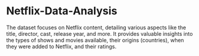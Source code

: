 # Netflix-Data-Analysis
The dataset focuses on Netflix content, detailing various aspects like the title, director, cast, release year, and more. It provides valuable insights into the types of shows and movies available, their origins (countries), when they were added to Netflix, and their ratings.
